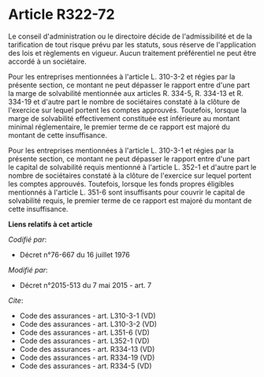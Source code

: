# Article R322-72

Le conseil d'administration ou le directoire décide de l'admissibilité et de la tarification de tout risque prévu par les
statuts, sous réserve de l'application des lois et règlements en vigueur. Aucun traitement préférentiel ne peut être accordé
à un sociétaire. 

Pour les entreprises mentionnées à l'article L. 310-3-2 et régies par la présente section, ce montant ne peut dépasser le
rapport entre d'une part la marge de solvabilité mentionnée aux articles R. 334-5, R. 334-13 et R. 334-19 et d'autre part le
nombre de sociétaires constaté à la clôture de l'exercice sur lequel portent les comptes approuvés. Toutefois, lorsque la
marge de solvabilité effectivement constituée est inférieure au montant minimal réglementaire, le premier terme de ce rapport
est majoré du montant de cette insuffisance. 

Pour les entreprises mentionnées à l'article L. 310-3-1 et régies par la présente section, ce montant ne peut dépasser le
rapport entre d'une part le capital de solvabilité requis mentionné à l'article L. 352-1 et d'autre part le nombre de
sociétaires constaté à la clôture de l'exercice sur lequel portent les comptes approuvés. Toutefois, lorsque les fonds
propres éligibles mentionnés à l'article L. 351-6 sont insuffisants pour couvrir le capital de solvabilité requis, le premier
terme de ce rapport est majoré du montant de cette insuffisance.

**Liens relatifs à cet article**

_Codifié par_:

  - Décret n°76-667 du 16 juillet 1976

_Modifié par_:

  - Décret n°2015-513 du 7 mai 2015 - art. 7

_Cite_:

  - Code des assurances - art. L310-3-1 (VD)
  - Code des assurances - art. L310-3-2 (VD)
  - Code des assurances - art. L351-6 (VD)
  - Code des assurances - art. L352-1 (VD)
  - Code des assurances - art. R334-13 (VD)
  - Code des assurances - art. R334-19 (VD)
  - Code des assurances - art. R334-5 (VD)
